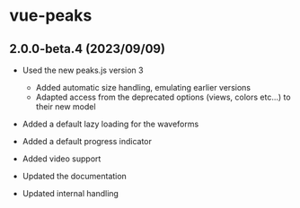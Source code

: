 # vue-peaks

## 2.0.0-beta.4 (2023/09/09)

- Used the new peaks.js version 3

  - Added automatic size handling, emulating earlier versions
  - Adapted access from the deprecated options (views, colors etc...) to their new model

- Added a default lazy loading for the waveforms

- Added a default progress indicator

- Added video support

- Updated the documentation

- Updated internal handling
